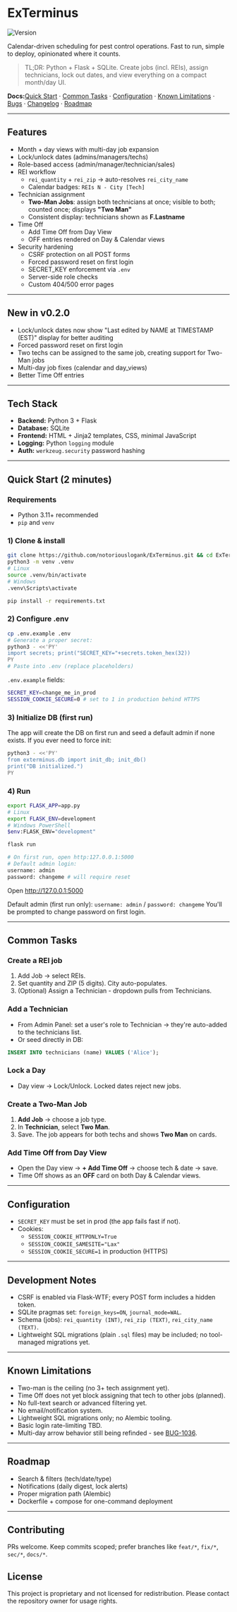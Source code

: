 # ExTerminus

![Version](https://img.shields.io/badge/version-0.2.0-blue.svg)

Calendar-driven scheduling for pest control operations.  Fast to run, simple to deploy, opinionated where it counts.

> TL;DR: Python + Flask + SQLite. Create jobs (incl. REIs), assign technicians, lock out dates, and view everything on a compact month/day UI.

**Docs:**[Quick Start](#quick-start-2-minutes) · [Common Tasks](#common-tasks) · [Configuration](#configuration) · [Known Limitations](#known-limitations) · [Bugs](./BUGS.md) · [Changelog](./CHANGELOG.md) · [Roadmap](#roadmap)

---

## Features

- Month + day views with multi-day job expansion
- Lock/unlock dates (admins/managers/techs)
- Role-based access (admin/manager/technician/sales)
- REI workflow
  - `rei_quantity` + `rei_zip` -> auto-resolves `rei_city_name`
  - Calendar badges: `REIs N - City [Tech]`
- Technician assignment
  - **Two-Man Jobs**: assign both technicians at once; visible to both; counted once; displays **"Two Man"**
  - Consistent display: technicians shown as **F.Lastname**
- Time Off
  - Add Time Off from Day View
  - OFF entries rendered on Day & Calendar views
- Security hardening
  - CSRF protection on all POST forms
  - Forced password reset on first login
  - SECRET_KEY enforcement via `.env`
  - Server-side role checks
  - Custom 404/500 error pages

---

## New in v0.2.0

- Lock/unlock dates now show "Last edited by NAME at TIMESTAMP (EST)" display for better auditing
- Forced password reset on first login
- Two techs can be assigned to the same job, creating support for Two-Man jobs
- Multi-day job fixes (calendar and day_views)
- Better Time Off entries

---

## Tech Stack

- **Backend:** Python 3 + Flask
- **Database:** SQLite
- **Frontend:** HTML + Jinja2 templates, CSS, minimal JavaScript
- **Logging:** Python `logging` module
- **Auth:** `werkzeug.security` password hashing

---

## Quick Start (2 minutes)

### Requirements

- Python 3.11+ recommended
- `pip` and `venv`

### 1) Clone & install

```bash
git clone https://github.com/notoriouslogank/ExTerminus.git && cd ExTerminus
python3 -m venv .venv
# Linux
source .venv/bin/activate
# Windows
.venv\Scripts\activate

pip install -r requirements.txt
```

### 2) Configure .env

```bash
cp .env.example .env
# Generate a proper secret:
python3 - <<'PY'
import secrets; print("SECRET_KEY="+secrets.token_hex(32))
PY
# Paste into .env (replace placeholders)
```

`.env.example` fields:

```bash
SECRET_KEY=change_me_in_prod
SESSION_COOKIE_SECURE=0 # set to 1 in production behind HTTPS
```

### 3) Initialize DB (first run)

The app will create the DB on first run and seed a default admin if none exists.
If you ever need to force init:

```bash
python3 - <<'PY'
from exterminus.db import init_db; init_db()
print("DB initialized.")
PY
```

### 4) Run

```bash
export FLASK_APP=app.py
# Linux
export FLASK_ENV=development
# Windows PowerShell
$env:FLASK_ENV="development"

flask run

# On first run, open http:127.0.0.1:5000
# Default admin login:
username: admin
password: changeme # will require reset

```

Open <http://127.0.0.1:5000>

Default admin (first run only):
`username: admin` / `password: changeme`
You'll be prompted to change password on first login.

---

## Common Tasks

### Create a REI job

1. Add Job -> select REIs.
2. Set quantity and ZIP (5 digits). City auto-populates.
3. (Optional) Assign a Technician - dropdown pulls from Technicians.

### Add a Technician

- From Admin Panel: set a user's role to Technician -> they're auto-added to the technicians list.
- Or seed directly in DB:

```sql
INSERT INTO technicians (name) VALUES ('Alice');
```

### Lock a Day

- Day view -> Lock/Unlock.  Locked dates reject new jobs.

### Create a Two-Man Job

1. **Add Job** -> choose a job type.
2. In **Technician**, select **Two Man**.
3. Save. The job appears for both techs and shows **Two Man** on cards.

### Add Time Off from Day View

- Open the Day view -> **+ Add Time Off** -> choose tech & date -> save.
- Time Off shows as an **OFF** card on both Day & Calendar views.

---

## Configuration

- `SECRET_KEY` must be set in prod (the app fails fast if not).
- Cookies:
  - `SESSION_COOKIE_HTTPONLY=True`
  - `SESSION_COOKIE_SAMESITE="Lax"`
  - `SESSION_COOKIE_SECURE=1` in production (HTTPS)

---

## Development Notes

- CSRF is enabled via Flask-WTF; every POST form includes a hidden token.
- SQLite pragmas set: `foreign_keys=ON`, `journal_mode=WAL`.
- Schema (jobs): `rei_quantity (INT)`, `rei_zip (TEXT)`, `rei_city_name (TEXT)`.
- Lightweight SQL migrations (plain `.sql` files) may be included; no tool-managed migrations yet.

---

## Known Limitations

- Two-man is the ceiling (no 3+ tech assignment yet).
- Time Off does not yet block assigning that tech to other jobs (planned).
- No full-text search or advanced filtering yet.
- No email/notification system.
- Lightweight SQL migrations only; no Alembic tooling.
- Basic login rate-limiting TBD.
- Multi-day arrow behavior still being refinded - see [BUG-1036](./BUGS.md#bug-1036--multi-day-arrows).

---

## Roadmap

- Search & filters (tech/date/type)
- Notifications (daily digest, lock alerts)
- Proper migration path (Alembic)
- Dockerfile + compose for one-command deployment

---

## Contributing

PRs welcome.  Keep commits scoped; prefer branches like `feat/*`, `fix/*`, `sec/*`, `docs/*`.

## License

This project is proprietary and not licensed for redistribution.  Please contact the repository owner for usage rights.
